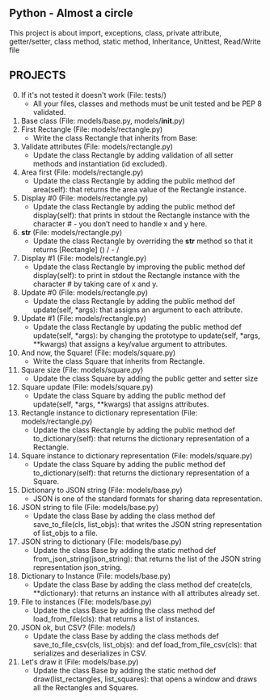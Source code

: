 ## Python - Almost a circle

This project is about import, exceptions, class, private attribute, getter/setter, class method, static method, Inheritance, Unittest, Read/Write file

## PROJECTS

0. If it's not tested it doesn't work (File: tests/)
	- All your files, classes and methods must be unit tested and be PEP 8 validated.
1. Base class (File: models/base.py, models/__init__.py)
2. First Rectangle (File: models/rectangle.py)
	- Write the class Rectangle that inherits from Base:
3. Validate attributes (File: models/rectangle.py)
	- Update the class Rectangle by adding validation of all setter methods and instantiation (id excluded).
4. Area first (File: models/rectangle.py)
	- Update the class Rectangle by adding the public method def area(self): that returns the area value of the Rectangle instance.
5. Display #0 (File: models/rectangle.py)
	- Update the class Rectangle by adding the public method def display(self): that prints in stdout the Rectangle instance with the character # - you don’t need to handle x and y here.
6. __str__ (File: models/rectangle.py)
	- Update the class Rectangle by overriding the __str__ method so that it returns [Rectangle] (<id>) <x>/<y> - <width>/<height>
7. Display #1 (File: models/rectangle.py)
	- Update the class Rectangle by improving the public method def display(self): to print in stdout the Rectangle instance with the character # by taking care of x and y.
8. Update #0 (File: models/rectangle.py)
	- Update the class Rectangle by adding the public method def update(self, *args): that assigns an argument to each attribute.
9. Update #1 (File: models/rectangle.py)
	- Update the class Rectangle by updating the public method def update(self, *args): by changing the prototype to update(self, *args, **kwargs) that assigns a key/value argument to attributes.
10. And now, the Square! (File: models/square.py)
	- Write the class Square that inherits from Rectangle.
11. Square size (File: models/square.py)
	- Update the class Square by adding the public getter and setter size
12. Square update (File: models/square.py)
	- Update the class Square by adding the public method def update(self, *args, **kwargs) that assigns attributes.
13. Rectangle instance to dictionary representation (File: models/rectangle.py)
	- Update the class Rectangle by adding the public method def to_dictionary(self): that returns the dictionary representation of a Rectangle.
14. Square instance to dictionary representation (File: models/square.py)
	- Update the class Square by adding the public method def to_dictionary(self): that returns the dictionary representation of a Square.
15. Dictionary to JSON string (File: models/base.py)
	- JSON is one of the standard formats for sharing data representation.
16. JSON string to file (File: models/base.py)
	- Update the class Base by adding the class method def save_to_file(cls, list_objs): that writes the JSON string representation of list_objs to a file.
17. JSON string to dictionary (File: models/base.py)
	- Update the class Base by adding the static method def from_json_string(json_string): that returns the list of the JSON string representation json_string.
18. Dictionary to Instance (File: models/base.py)
	- Update the class Base by adding the class method def create(cls, **dictionary): that returns an instance with all attributes already set.
19. File to instances (File: models/base.py)
	- Update the class Base by adding the class method def load_from_file(cls): that returns a list of instances.
20. JSON ok, but CSV? (File: models/)
	- Update the class Base by adding the class methods def save_to_file_csv(cls, list_objs): and def load_from_file_csv(cls): that serializes and deserializes in CSV.
21. Let's draw it (File: models/base.py)
	- Update the class Base by adding the static method def draw(list_rectangles, list_squares): that opens a window and draws all the Rectangles and Squares.




